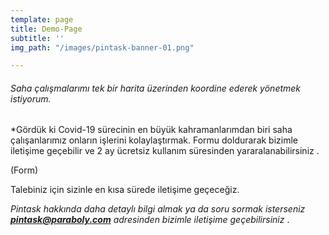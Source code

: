 ```yaml
---
template: page
title: Demo-Page
subtitle: ''
img_path: "/images/pintask-banner-01.png"

---
```

###### Saha çalışmalarımı tek bir harita üzerinden koordine ederek yönetmek istiyorum.

\*Gördük ki Covid-19 sürecinin en büyük kahramanlarımdan biri saha çalışanlarımız onların işlerini kolaylaştırmak. Formu doldurarak bizimle iletişime geçebilir ve  2 ay ücretsiz kullanım süresinden yararalanabilirsiniz .

(Form)

Talebiniz için sizinle en kısa sürede iletişime geçeceğiz. 

_Pintask hakkında daha detaylı bilgi almak ya da soru sormak isterseniz **pintask@paraboly.com** adresinden bizimle iletişime geçebilirsiniz_ .
